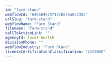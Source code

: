 ```yaml
---
id: "farm-stand"
webflowId: "640b84675717cb075a0a738a"
urlSlug: "farm-stand"
webflowName: "Farm Stand"
filename: "farm-stand"
callToActionLink: ""
agencyId: local-health
divisionPhone: ""
webflowIndustry: "Farm Stand"
licenseCertificationClassification: "LICENSE"
---
```

